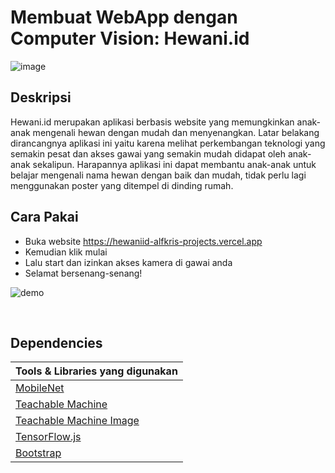 # Membuat WebApp dengan Computer Vision: Hewani.id

![image](https://user-images.githubusercontent.com/72861300/205960956-7265aa9a-dcaf-454b-97c4-b40ba1a90029.png)  

## Deskripsi  
Hewani.id merupakan aplikasi berbasis website yang memungkinkan anak-anak mengenali hewan dengan mudah dan menyenangkan. Latar belakang dirancangnya aplikasi ini yaitu karena melihat perkembangan teknologi yang semakin pesat dan akses gawai yang semakin mudah didapat oleh anak-anak sekalipun. Harapannya aplikasi ini dapat membantu anak-anak untuk belajar mengenali nama hewan dengan baik dan mudah, tidak perlu lagi menggunakan poster yang ditempel di dinding rumah.  

## Cara Pakai  
- Buka website https://hewaniid-alfkris-projects.vercel.app
- Kemudian klik mulai
- Lalu start dan izinkan akses kamera di gawai anda
- Selamat bersenang-senang!  

![demo](https://user-images.githubusercontent.com/72861300/205963598-d58ff175-d51f-4764-88ed-780001438c13.png)  

<br>  

## Dependencies
| Tools & Libraries yang digunakan |
| ----------------- | 
| [MobileNet](https://github.com/tensorflow/tfjs-models/tree/master/mobilenet)|
| [Teachable Machine](https://teachablemachine.withgoogle.com/)|
| [Teachable Machine Image](https://github.com/googlecreativelab/teachablemachine-community/tree/master/libraries/image)|
| [TensorFlow.js](https://www.tensorflow.org/js) |
| [Bootstrap](https://getbootstrap.com/)|

